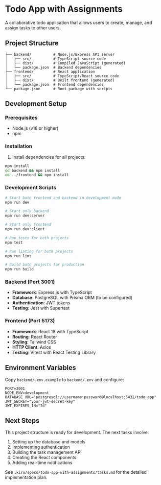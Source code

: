 # Todo App with Assignments

A collaborative todo application that allows users to create, manage, and assign tasks to other users.

## Project Structure

```
├── backend/          # Node.js/Express API server
│   ├── src/          # TypeScript source code
│   ├── dist/         # Compiled JavaScript (generated)
│   └── package.json  # Backend dependencies
├── frontend/         # React application
│   ├── src/          # TypeScript/React source code
│   ├── dist/         # Built frontend (generated)
│   └── package.json  # Frontend dependencies
└── package.json      # Root package with scripts
```

## Development Setup

### Prerequisites
- Node.js (v18 or higher)
- npm

### Installation

1. Install dependencies for all projects:
```bash
npm install
cd backend && npm install
cd ../frontend && npm install
```

### Development Scripts

```bash
# Start both frontend and backend in development mode
npm run dev

# Start only backend
npm run dev:server

# Start only frontend  
npm run dev:client

# Run tests for both projects
npm test

# Run linting for both projects
npm run lint

# Build both projects for production
npm run build
```

### Backend (Port 3001)
- **Framework**: Express.js with TypeScript
- **Database**: PostgreSQL with Prisma ORM (to be configured)
- **Authentication**: JWT tokens
- **Testing**: Jest with Supertest

### Frontend (Port 5173)
- **Framework**: React 18 with TypeScript
- **Routing**: React Router
- **Styling**: Tailwind CSS
- **HTTP Client**: Axios
- **Testing**: Vitest with React Testing Library

## Environment Variables

Copy `backend/.env.example` to `backend/.env` and configure:

```env
PORT=3001
NODE_ENV=development
DATABASE_URL="postgresql://username:password@localhost:5432/todo_app"
JWT_SECRET="your-jwt-secret-key"
JWT_EXPIRES_IN="7d"
```

## Next Steps

This project structure is ready for development. The next tasks involve:
1. Setting up the database and models
2. Implementing authentication
3. Building the task management API
4. Creating the React components
5. Adding real-time notifications

See `.kiro/specs/todo-app-with-assignments/tasks.md` for the detailed implementation plan.
